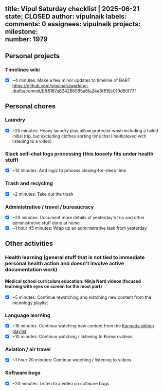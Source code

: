 title:	Vipul Saturday checklist | 2025-06-21
state:	CLOSED
author:	vipulnaik
labels:	
comments:	0
assignees:	vipulnaik
projects:	
milestone:	
number:	1979
--
## Personal projects

### Timelines wiki

- [x] ~4 minutes: Make a few minor updates to timeline of BART https://github.com/vipulnaik/working-drafts/commit/bff8167a824286065a6fa24a8f819c019d50f77f

## Personal chores

### Laundry

- [x] ~25 minutes: Heavy laundry plus pillow protector wash including a failed initial trip, but excluding clothes sorting time that I multiplexed with listening to a video)

### Slack self-chat logs processing (this loosely fits under health stuff)

- [x] ~12 minutes: Add logic to process closing-for-sleep time

### Trash and recycling

- [x] ~2 minutes: Take out the trash

### Administrative / travel / bureaucracy

- [x] ~20 minutes: Document more details of yesterday's trip and other administrative stuff done at home
- [x] ~1 hour 45 minutes: Wrap up an administrative task from yesterday

## Other activities

### Health learning (general stuff that is not tied to immediate personal health action and doesn't involve active documentation work)

#### Medical school curriculum education: Ninja Nerd videos (focused learning with eyes on screen for the most part)

- [x] ~5 minutes: Continue rewatching and watching new content from the neurology playlist

### Language learning

- [x] ~15 minutes: Continue watching new content from the [Kannada sikhen playlist](https://www.youtube.com/playlist?list=PLjR_rtaV4PoSw6otyVdpv9qeJh3oNgjo8)
- [x] ~10 minutes: Continue watching / listening to Korean videos

### Aviation / air travel

- [x] ~1 hour 20 minutes: Continue watching / listening to videos

### Software bugs

- [x] ~20 minutes: Listen to a video on software bugs
